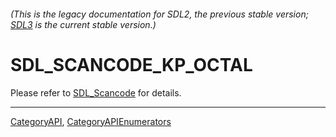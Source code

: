 ###### (This is the legacy documentation for SDL2, the previous stable version; [SDL3](https://wiki.libsdl.org/SDL3/) is the current stable version.)
# SDL_SCANCODE_KP_OCTAL

Please refer to [SDL_Scancode](SDL_Scancode) for details.

----
[CategoryAPI](CategoryAPI), [CategoryAPIEnumerators](CategoryAPIEnumerators)

